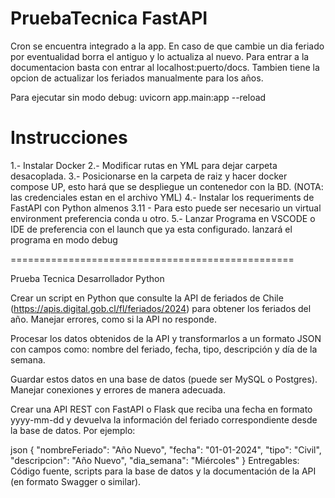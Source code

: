 # PruebaTecnica FastAPI

Cron se encuentra integrado a la app.
En caso de que cambie un dia feriado por eventualidad borra el antiguo y lo actualiza al nuevo. 
Para entrar a la documentacion basta con entrar al localhost:puerto/docs.
Tambien tiene la opcion de actualizar los feriados manualmente para los años. 

Para ejecutar sin modo debug: uvicorn app.main:app --reload


# Instrucciones

1.- Instalar Docker
2.- Modificar rutas en YML para dejar carpeta desacoplada. 
3.- Posicionarse en la carpeta de raiz y hacer docker compose UP, esto hará que se despliegue un contenedor con la BD. (NOTA: las credenciales estan en el archivo YML)
4.- Instalar los requeriments de FastAPI con Python almenos 3.11  - Para esto puede ser necesario un virtual environment preferencia conda u otro.
5.- Lanzar Programa en VSCODE o IDE de preferencia con el launch que ya esta configurado. lanzará el programa en modo debug


=================================================

Prueba Tecnica Desarrollador Python

Crear un script en Python que consulte la API de feriados de Chile (https://apis.digital.gob.cl/fl/feriados/2024) para obtener los feriados del año. Manejar errores, como si la API no responde.

Procesar los datos obtenidos de la API y transformarlos a un formato JSON con campos como: nombre del feriado, fecha, tipo, descripción y día de la semana.

Guardar estos datos en una base de datos (puede ser MySQL o Postgres). Manejar conexiones y errores de manera adecuada.

Crear una API REST con FastAPI o Flask que reciba una fecha en formato yyyy-mm-dd y devuelva la información del feriado correspondiente desde la base de datos. Por ejemplo:

json
{
    "nombreFeriado": "Año Nuevo",
    "fecha": "01-01-2024",
    "tipo": "Civil",
    "descripcion": "Año Nuevo",
    "dia_semana": "Miércoles"
}
Entregables: Código fuente, scripts para la base de datos y la documentación de la API (en formato Swagger o similar).
